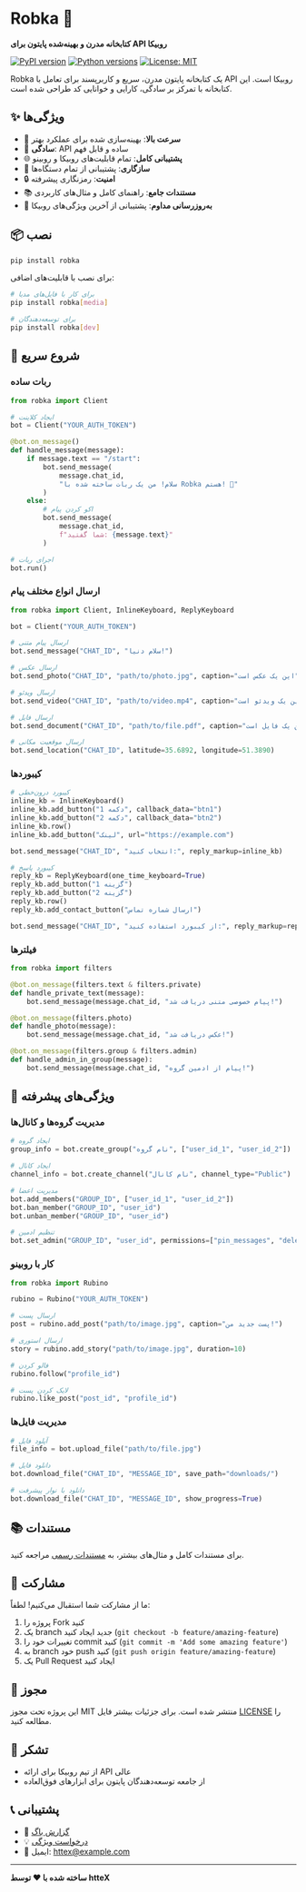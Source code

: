 # Robka 🚀

**کتابخانه مدرن و بهینه‌شده پایتون برای API روبیکا**

[![PyPI version](https://badge.fury.io/py/robka.svg)](https://badge.fury.io/py/robka)
[![Python versions](https://img.shields.io/pypi/pyversions/robka.svg)](https://pypi.org/project/robka/)
[![License: MIT](https://img.shields.io/badge/License-MIT-yellow.svg)](https://opensource.org/licenses/MIT)

Robka یک کتابخانه پایتون مدرن، سریع و کاربرپسند برای تعامل با API روبیکا است. این کتابخانه با تمرکز بر سادگی، کارایی و خوانایی کد طراحی شده است.

## ✨ ویژگی‌ها

- 🚀 **سرعت بالا**: بهینه‌سازی شده برای عملکرد بهتر
- 🎯 **سادگی**: API ساده و قابل فهم
- 🌐 **پشتیبانی کامل**: تمام قابلیت‌های روبیکا و روبینو
- 📱 **سازگاری**: پشتیبانی از تمام دستگاه‌ها
- 🔒 **امنیت**: رمزنگاری پیشرفته
- 📚 **مستندات جامع**: راهنمای کامل و مثال‌های کاربردی
- 🔄 **به‌روزرسانی مداوم**: پشتیبانی از آخرین ویژگی‌های روبیکا

## 📦 نصب

```bash
pip install robka
```

برای نصب با قابلیت‌های اضافی:

```bash
# برای کار با فایل‌های مدیا
pip install robka[media]

# برای توسعه‌دهندگان
pip install robka[dev]
```

## 🚀 شروع سریع

### ربات ساده

```python
from robka import Client

# ایجاد کلاینت
bot = Client("YOUR_AUTH_TOKEN")

@bot.on_message()
def handle_message(message):
    if message.text == "/start":
        bot.send_message(
            message.chat_id,
            "سلام! من یک ربات ساخته شده با Robka هستم! 🤖"
        )
    else:
        # اکو کردن پیام
        bot.send_message(
            message.chat_id,
            f"شما گفتید: {message.text}"
        )

# اجرای ربات
bot.run()
```

### ارسال انواع مختلف پیام

```python
from robka import Client, InlineKeyboard, ReplyKeyboard

bot = Client("YOUR_AUTH_TOKEN")

# ارسال پیام متنی
bot.send_message("CHAT_ID", "سلام دنیا!")

# ارسال عکس
bot.send_photo("CHAT_ID", "path/to/photo.jpg", caption="این یک عکس است")

# ارسال ویدئو
bot.send_video("CHAT_ID", "path/to/video.mp4", caption="این یک ویدئو است")

# ارسال فایل
bot.send_document("CHAT_ID", "path/to/file.pdf", caption="این یک فایل است")

# ارسال موقعیت مکانی
bot.send_location("CHAT_ID", latitude=35.6892, longitude=51.3890)
```

### کیبوردها

```python
# کیبورد درون‌خطی
inline_kb = InlineKeyboard()
inline_kb.add_button("دکمه 1", callback_data="btn1")
inline_kb.add_button("دکمه 2", callback_data="btn2")
inline_kb.row()
inline_kb.add_button("لینک", url="https://example.com")

bot.send_message("CHAT_ID", "انتخاب کنید:", reply_markup=inline_kb)

# کیبورد پاسخ
reply_kb = ReplyKeyboard(one_time_keyboard=True)
reply_kb.add_button("گزینه 1")
reply_kb.add_button("گزینه 2")
reply_kb.row()
reply_kb.add_contact_button("ارسال شماره تماس")

bot.send_message("CHAT_ID", "از کیبورد استفاده کنید:", reply_markup=reply_kb)
```

### فیلترها

```python
from robka import filters

@bot.on_message(filters.text & filters.private)
def handle_private_text(message):
    bot.send_message(message.chat_id, "پیام خصوصی متنی دریافت شد!")

@bot.on_message(filters.photo)
def handle_photo(message):
    bot.send_message(message.chat_id, "عکس دریافت شد!")

@bot.on_message(filters.group & filters.admin)
def handle_admin_in_group(message):
    bot.send_message(message.chat_id, "پیام از ادمین گروه!")
```

## 🔧 ویژگی‌های پیشرفته

### مدیریت گروه‌ها و کانال‌ها

```python
# ایجاد گروه
group_info = bot.create_group("نام گروه", ["user_id_1", "user_id_2"])

# ایجاد کانال
channel_info = bot.create_channel("نام کانال", channel_type="Public")

# مدیریت اعضا
bot.add_members("GROUP_ID", ["user_id_1", "user_id_2"])
bot.ban_member("GROUP_ID", "user_id")
bot.unban_member("GROUP_ID", "user_id")

# تنظیم ادمین
bot.set_admin("GROUP_ID", "user_id", permissions=["pin_messages", "delete_messages"])
```

### کار با روبینو

```python
from robka import Rubino

rubino = Rubino("YOUR_AUTH_TOKEN")

# ارسال پست
post = rubino.add_post("path/to/image.jpg", caption="پست جدید من!")

# ارسال استوری
story = rubino.add_story("path/to/image.jpg", duration=10)

# فالو کردن
rubino.follow("profile_id")

# لایک کردن پست
rubino.like_post("post_id", "profile_id")
```

### مدیریت فایل‌ها

```python
# آپلود فایل
file_info = bot.upload_file("path/to/file.jpg")

# دانلود فایل
bot.download_file("CHAT_ID", "MESSAGE_ID", save_path="downloads/")

# دانلود با نوار پیشرفت
bot.download_file("CHAT_ID", "MESSAGE_ID", show_progress=True)
```

## 📚 مستندات

برای مستندات کامل و مثال‌های بیشتر، به [مستندات رسمی](https://robka.readthedocs.io/) مراجعه کنید.

## 🤝 مشارکت

ما از مشارکت شما استقبال می‌کنیم! لطفاً:

1. پروژه را Fork کنید
2. یک branch جدید ایجاد کنید (`git checkout -b feature/amazing-feature`)
3. تغییرات خود را commit کنید (`git commit -m 'Add some amazing feature'`)
4. به branch خود push کنید (`git push origin feature/amazing-feature`)
5. یک Pull Request ایجاد کنید

## 📄 مجوز

این پروژه تحت مجوز MIT منتشر شده است. برای جزئیات بیشتر فایل [LICENSE](LICENSE) را مطالعه کنید.

## 🙏 تشکر

- از تیم روبیکا برای ارائه API عالی
- از جامعه توسعه‌دهندگان پایتون برای ابزارهای فوق‌العاده

## 📞 پشتیبانی

- 🐛 [گزارش باگ](https://github.com/httex/robka/issues)
- 💡 [درخواست ویژگی](https://github.com/httex/robka/issues)
- 📧 ایمیل: httex@example.com

---

**ساخته شده با ❤️ توسط htteX**

